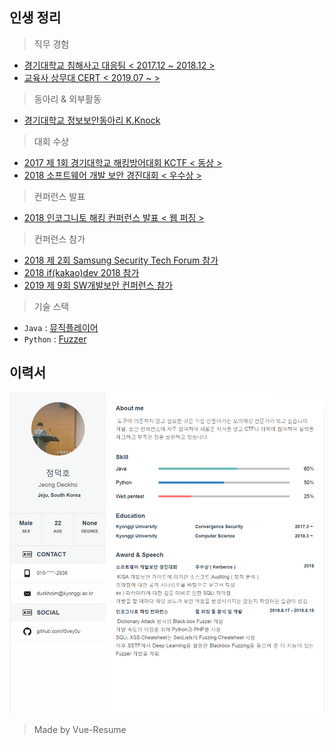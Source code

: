 ## 인생 정리
> 직무 경험
- [경기대학교 침해사고 대응팀 < 2017.12 ~ 2018.12 >](/src/experience/KyonggiUnivCert.md)
- [교육사 상무대 CERT < 2019.07 ~ >]()
> 동아리 & 외부활동
- [경기대학교 정보보안동아리 K.Knock](/src/experience/K_Knock.md)
> 대회 수상
- [2017 제 1회 경기대학교 해킹방어대회 KCTF < 동상 >](src/awards/KCTF.md)
- [2018 소프트웨어 개발 보안 경진대회 < 우수상 >](src/awards/%EC%86%8C%ED%94%84%ED%8A%B8%EC%9B%A8%EC%96%B4_%EA%B0%9C%EB%B0%9C%EB%B3%B4%EC%95%88_%EA%B2%BD%EC%A7%84%EB%8C%80%ED%9A%8C.md)
> 컨퍼런스 발표
- [2018 인코그니토 해킹 컨퍼런스 발표 < 웹 퍼징 >](src/conf/IncognitoHackingConference.md)
> 컨퍼런스 참가
- [2018 제 2회 Samsung Security Tech Forum 참가]()
- [2018 if(kakao)dev 2018 참가]()
- [2019 제 9회 SW개발보안 컨퍼런스 참가]()

> 기술 스택
- ```Java``` : [뮤직플레이어](src/techStack/JAVA/MusicPlayer.md)
- ```Python``` : [Fuzzer](src/techStack/Python/Fuzzer.md)
## 이력서
![](My_Resume.png)
> Made by Vue-Resume
